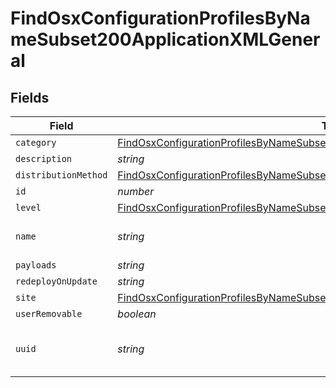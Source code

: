 # FindOsxConfigurationProfilesByNameSubset200ApplicationXMLGeneral


## Fields

| Field                                                                                                                                                                                               | Type                                                                                                                                                                                                | Required                                                                                                                                                                                            | Description                                                                                                                                                                                         | Example                                                                                                                                                                                             |
| --------------------------------------------------------------------------------------------------------------------------------------------------------------------------------------------------- | --------------------------------------------------------------------------------------------------------------------------------------------------------------------------------------------------- | --------------------------------------------------------------------------------------------------------------------------------------------------------------------------------------------------- | --------------------------------------------------------------------------------------------------------------------------------------------------------------------------------------------------- | --------------------------------------------------------------------------------------------------------------------------------------------------------------------------------------------------- |
| `category`                                                                                                                                                                                          | [FindOsxConfigurationProfilesByNameSubset200ApplicationXMLGeneralCategory](../../models/operations/findosxconfigurationprofilesbynamesubset200applicationxmlgeneralcategory.md)                     | :heavy_minus_sign:                                                                                                                                                                                  | N/A                                                                                                                                                                                                 |                                                                                                                                                                                                     |
| `description`                                                                                                                                                                                       | *string*                                                                                                                                                                                            | :heavy_minus_sign:                                                                                                                                                                                  | N/A                                                                                                                                                                                                 |                                                                                                                                                                                                     |
| `distributionMethod`                                                                                                                                                                                | [FindOsxConfigurationProfilesByNameSubset200ApplicationXMLGeneralDistributionMethod](../../models/operations/findosxconfigurationprofilesbynamesubset200applicationxmlgeneraldistributionmethod.md) | :heavy_minus_sign:                                                                                                                                                                                  | N/A                                                                                                                                                                                                 |                                                                                                                                                                                                     |
| `id`                                                                                                                                                                                                | *number*                                                                                                                                                                                            | :heavy_minus_sign:                                                                                                                                                                                  | N/A                                                                                                                                                                                                 | 1                                                                                                                                                                                                   |
| `level`                                                                                                                                                                                             | [FindOsxConfigurationProfilesByNameSubset200ApplicationXMLGeneralLevel](../../models/operations/findosxconfigurationprofilesbynamesubset200applicationxmlgenerallevel.md)                           | :heavy_minus_sign:                                                                                                                                                                                  | N/A                                                                                                                                                                                                 |                                                                                                                                                                                                     |
| `name`                                                                                                                                                                                              | *string*                                                                                                                                                                                            | :heavy_check_mark:                                                                                                                                                                                  | Name of the configuration profile                                                                                                                                                                   | Corporate Wireless                                                                                                                                                                                  |
| `payloads`                                                                                                                                                                                          | *string*                                                                                                                                                                                            | :heavy_minus_sign:                                                                                                                                                                                  | N/A                                                                                                                                                                                                 |                                                                                                                                                                                                     |
| `redeployOnUpdate`                                                                                                                                                                                  | *string*                                                                                                                                                                                            | :heavy_minus_sign:                                                                                                                                                                                  | N/A                                                                                                                                                                                                 | Newly Assigned                                                                                                                                                                                      |
| `site`                                                                                                                                                                                              | [FindOsxConfigurationProfilesByNameSubset200ApplicationXMLGeneralSite](../../models/operations/findosxconfigurationprofilesbynamesubset200applicationxmlgeneralsite.md)                             | :heavy_minus_sign:                                                                                                                                                                                  | N/A                                                                                                                                                                                                 |                                                                                                                                                                                                     |
| `userRemovable`                                                                                                                                                                                     | *boolean*                                                                                                                                                                                           | :heavy_minus_sign:                                                                                                                                                                                  | N/A                                                                                                                                                                                                 |                                                                                                                                                                                                     |
| `uuid`                                                                                                                                                                                              | *string*                                                                                                                                                                                            | :heavy_minus_sign:                                                                                                                                                                                  | N/A                                                                                                                                                                                                 | 88F8C1DB-D92A-4D10-95FB-CE7EDE82B93E                                                                                                                                                                |